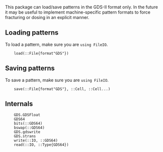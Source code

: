 This package can load/save patterns in the GDS-II format only. In the future it
may be useful to implement machine-specific pattern formats to force fracturing
or dosing in an explicit manner.

## Loading patterns

To load a pattern, make sure you are `using FileIO`.

```@docs
    load(::File{format"GDS"})
```

## Saving patterns

To save a pattern, make sure you are `using FileIO`.

```@docs
    save(::File{format"GDS"}, ::Cell, ::Cell...)
```

## Internals

```@docs
    GDS.GDSFloat
    GDS64
    bits(::GDS64)
    bswap(::GDS64)
    GDS.gdswrite
    GDS.strans
    write(::IO, ::GDS64)
    read(::IO, ::Type{GDS64})
```
